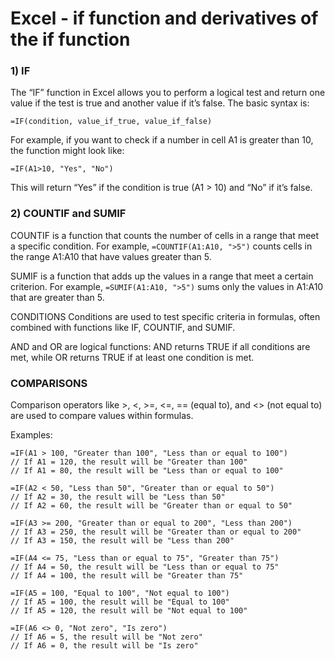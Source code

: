# Excel - if function and derivatives of the if function

### 1) IF
The “IF” function in Excel allows you to perform a logical test and return one value if the test is true and another value if it’s false. The basic syntax is:

```excel
=IF(condition, value_if_true, value_if_false)
```

For example, if you want to check if a number in cell A1 is greater than 10, the function might look like:

```excel
=IF(A1>10, "Yes", "No")
```
This will return “Yes” if the condition is true (A1 > 10) and “No” if it’s false.

### 2) COUNTIF and SUMIF
COUNTIF is a function that counts the number of cells in a range that meet a specific condition. 
For example, `=COUNTIF(A1:A10, ">5")` counts cells in the range A1:A10 that have values greater than 5.
	
SUMIF is a function that adds up the values in a range that meet a certain criterion. 
For example, `=SUMIF(A1:A10, ">5")` sums only the values in A1:A10 that are greater than 5.

CONDITIONS
Conditions are used to test specific criteria in formulas, often combined with functions like IF, COUNTIF, and SUMIF.

AND and OR are logical functions: AND returns TRUE if all conditions are met, while OR returns TRUE if at least one condition is met.

### COMPARISONS

Comparison operators like >, <, >=, <=, == (equal to), and <> (not equal to) are used to compare values within formulas.

Examples:
```excel
=IF(A1 > 100, "Greater than 100", "Less than or equal to 100") 
// If A1 = 120, the result will be "Greater than 100"
// If A1 = 80, the result will be "Less than or equal to 100"

=IF(A2 < 50, "Less than 50", "Greater than or equal to 50") 
// If A2 = 30, the result will be "Less than 50"
// If A2 = 60, the result will be "Greater than or equal to 50"

=IF(A3 >= 200, "Greater than or equal to 200", "Less than 200") 
// If A3 = 250, the result will be "Greater than or equal to 200"
// If A3 = 150, the result will be "Less than 200"

=IF(A4 <= 75, "Less than or equal to 75", "Greater than 75") 
// If A4 = 50, the result will be "Less than or equal to 75"
// If A4 = 100, the result will be "Greater than 75"

=IF(A5 = 100, "Equal to 100", "Not equal to 100") 
// If A5 = 100, the result will be "Equal to 100"
// If A5 = 120, the result will be "Not equal to 100"

=IF(A6 <> 0, "Not zero", "Is zero") 
// If A6 = 5, the result will be "Not zero"
// If A6 = 0, the result will be "Is zero"
```